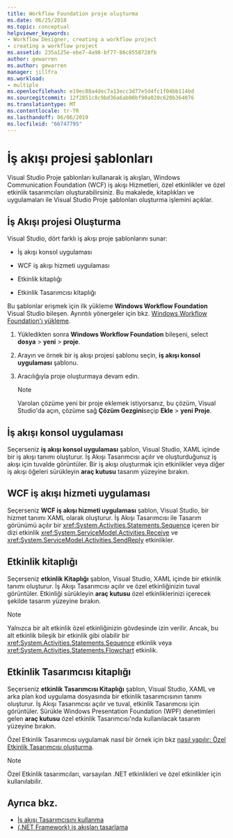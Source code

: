 ```yaml
---
title: Workflow Foundation proje oluşturma
ms.date: 06/25/2018
ms.topic: conceptual
helpviewer_keywords:
- Workflow Designer, creating a workflow project
- creating a workflow project
ms.assetid: 235a125e-ebe7-4a98-bf77-86c8558728fb
author: gewarren
ms.author: gewarren
manager: jillfra
ms.workload:
- multiple
ms.openlocfilehash: e19ec88a4dec7a13ecc3d77e5d4fc1f04bb114bd
ms.sourcegitcommit: 12f2851c8c9bd36a6ab00bf90a020c620b364076
ms.translationtype: MT
ms.contentlocale: tr-TR
ms.lasthandoff: 06/06/2019
ms.locfileid: "66747795"
---
```

# <a name="workflow-project-templates"></a>İş akışı projesi şablonları

Visual Studio Proje şablonları kullanarak iş akışları, Windows Communication Foundation (WCF) iş akışı Hizmetleri, özel etkinlikler ve özel etkinlik tasarımcıları oluşturabilirsiniz. Bu makalede, kitaplıkları ve uygulamaları ile Visual Studio Proje şablonları oluşturma işlemini açıklar.

## <a name="create-a-workflow-project"></a>İş Akışı projesi Oluşturma

Visual Studio, dört farklı iş akışı proje şablonlarını sunar:

- İş akışı konsol uygulaması

- WCF iş akışı hizmeti uygulaması

- Etkinlik kitaplığı

- Etkinlik Tasarımcısı kitaplığı

Bu şablonlar erişmek için ilk yükleme **Windows Workflow Foundation** Visual Studio bileşen. Ayrıntılı yönergeler için bkz. [Windows Workflow Foundation'ı yükleme](developing-applications-with-the-workflow-designer.md#install-windows-workflow-foundation).

1. Yükledikten sonra **Windows Workflow Foundation** bileşeni, select **dosya** > **yeni** > **proje**.

1. Arayın ve örnek bir iş akışı projesi şablonu seçin, **iş akışı konsol uygulaması** şablonu.

1. Aracılığıyla proje oluşturmaya devam edin.

   > [!NOTE]
   > Varolan çözüme yeni bir proje eklemek istiyorsanız, bu çözüm, Visual Studio'da açın, çözüme sağ **Çözüm Gezgini**seçip **Ekle** > **yeni Proje**.

## <a name="workflow-console-app"></a>İş akışı konsol uygulaması

Seçerseniz **iş akışı konsol uygulaması** şablon, Visual Studio, XAML içinde bir iş akışı tanımı oluşturur. İş Akışı Tasarımcısı açılır ve oluşturduğunuz iş akışı için tuvalde görüntüler. Bir iş akışı oluşturmak için etkinlikler veya diğer iş akışı öğeleri sürükleyin **araç kutusu** tasarım yüzeyine bırakın.

## <a name="wcf-workflow-service-app"></a>WCF iş akışı hizmeti uygulaması

Seçerseniz **WCF iş akışı hizmeti uygulaması** şablon, Visual Studio, bir hizmet tanımı XAML olarak oluşturur. İş Akışı Tasarımcısı ile Tasarım görünümü açılır bir <xref:System.Activities.Statements.Sequence> içeren bir dizi etkinlik <xref:System.ServiceModel.Activities.Receive> ve <xref:System.ServiceModel.Activities.SendReply> etkinlikler.

## <a name="activity-library"></a>Etkinlik kitaplığı

Seçerseniz **etkinlik Kitaplığı** şablon, Visual Studio, XAML içinde bir etkinlik tanımı oluşturur. İş Akışı Tasarımcısı açılır ve özel etkinliğinizin tuval görüntüler. Etkinliği sürükleyin **araç kutusu** özel etkinliklerinizi içerecek şekilde tasarım yüzeyine bırakın.

> [!NOTE]
> Yalnızca bir alt etkinlik özel etkinliğinizin gövdesinde izin verilir. Ancak, bu alt etkinlik bileşik bir etkinlik gibi olabilir bir <xref:System.Activities.Statements.Sequence> etkinlik veya <xref:System.Activities.Statements.Flowchart> etkinlik.

## <a name="activity-designer-library"></a>Etkinlik Tasarımcısı kitaplığı

Seçerseniz **etkinlik Tasarımcısı Kitaplığı** şablon, Visual Studio, XAML ve arka plan kod uygulama dosyasında bir etkinlik tasarımcısının tanımı oluşturur. İş Akışı Tasarımcısı açılır ve tuval, etkinlik Tasarımcısı için görüntüler. Sürükle Windows Presentation Foundation (WPF) denetimleri gelen **araç kutusu** özel etkinlik Tasarımcısı'nda kullanılacak tasarım yüzeyine bırakın.

Özel Etkinlik Tasarımcısı uygulamak nasıl bir örnek için bkz [nasıl yapılır: Özel Etkinlik Tasarımcısı oluşturma](/dotnet/framework/windows-workflow-foundation/how-to-create-a-custom-activity-designer).

> [!NOTE]
> Özel Etkinlik tasarımcıları, varsayılan .NET etkinlikleri ve özel etkinlikler için kullanılabilir.

## <a name="see-also"></a>Ayrıca bkz.

- [İş akışı Tasarımcısını kullanma](developing-applications-with-the-workflow-designer.md)
- [(.NET Framework) iş akışları tasarlama](/dotnet/framework/windows-workflow-foundation/designing-workflows)